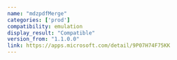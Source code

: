 ```yaml
---
name: "mdzpdfMerge"
categories: ['prod']
compatibility: emulation
display_result: "Compatible"
version_from: "1.1.0.0"
link: https://apps.microsoft.com/detail/9P07H74F75KK
---
```

